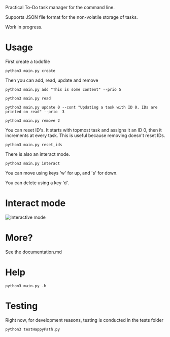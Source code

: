 Practical To-Do task manager for the command line.

Supports JSON file format for the non-volatile storage of tasks.

Work in progress.

# Usage
First create a todofile

    python3 main.py create

Then you can add, read, update and remove

    python3 main.py add "This is some content" --prio 5

    python3 main.py read

    python3 main.py update 0 --cont "Updating a task with ID 0. IDs are printed on read" --prio  3

    python3 main.py remove 2

You can reset ID's. It starts with topmost task and assigns it an ID 0, then it increments at every task. This is useful because removing doesn't reset IDs.

    python3 main.py reset_ids

There is also an interact mode. 

    python3 main.py interact

You can move using keys 'w' for up, and 's' for down.

You can delete using a key 'd'.

# Interact mode
![Interactive mode](https://github.com/bbids/To-Do-CLI/blob/master/ss.png)

# More?
See the documentation.md

# Help  
    python3 main.py -h

# Testing
Right now, for development reasons, testing is conducted in the tests folder  
    
    python3 testHappyPath.py
